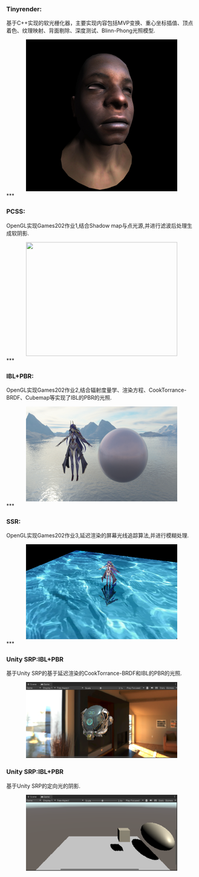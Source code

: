 ### Tinyrender:

基于C++实现的软光栅化器，主要实现内容包括MVP变换、重心坐标插值、顶点着色、纹理映射、背面剔除、深度测试、Blinn-Phong光照模型.
<div align=center>
<img src="/TinyRender/model.jpg" width="400" height="400">
</div>
***

### PCSS:

OpenGL实现Games202作业1,结合Shadow map与点光源,并进行滤波后处理生成软阴影.
<div align=center>
<img src="/OpenGL/PCSS/shadow.gif" width="400" height="300">
</div>
***

### IBL+PBR:

OpenGL实现Games202作业2,结合辐射度量学、渲染方程、CookTorrance-BRDF、Cubemap等实现了IBL的PBR的光照.
<div align=center>
<img src="/OpenGL/IBL/IBL.png" width="400" height="250">
</div>
***

### SSR:

OpenGL实现Games202作业3,延迟渲染的屏幕光线追踪算法,并进行模糊处理.
<div align=center>
<img src="/OpenGL/SSR/SSR.png" width="400" height="250">
</div>
***


### Unity SRP:IBL+PBR

基于Unity SRP的基于延迟渲染的CookTorrance-BRDF和IBL的PBR的光照.
<div align=center>
<img src="SRP\PBR+IBL\PBR+IBL.png" width="400" height="200">
</div>


### Unity SRP:IBL+PBR

基于Unity SRP的定向光的阴影.
<div align=center>
<img src="SRP\Shadow\Shadow.png" width="400" height="200">
</div>




